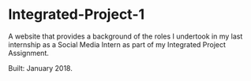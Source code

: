 # Integrated-Project-1
A website that provides a background of the roles I undertook in my last internship as a Social Media Intern as part of my Integrated Project Assignment.

Built: January 2018.
